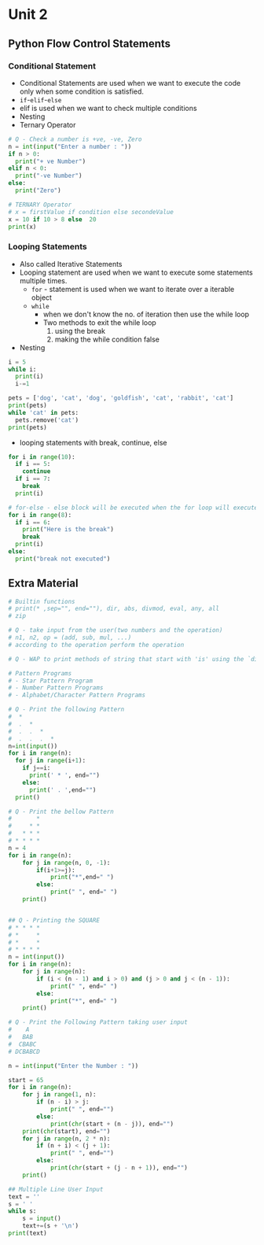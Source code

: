 # Unit 2

## Python Flow Control Statements

### Conditional Statement

- Conditional Statements are used when we want to execute the code only when some condition is satisfied.
- `if`-`elif`-`else`
- elif is used when we want to check multiple conditions
- Nesting
- Ternary Operator

```py
# Q - Check a number is +ve, -ve, Zero
n = int(input("Enter a number : "))
if n > 0:
  print("+ ve Number")
elif n < 0:
  print("-ve Number")
else:
  print("Zero")

# TERNARY Operator
# x = firstValue if condition else secondeValue
x = 10 if 10 > 8 else  20
print(x)
```

### Looping Statements

- Also called Iterative Statements
- Looping statement are used when we want to execute some statements multiple times.
  - `for` - statement is used when we want to iterate over a iterable object
  - `while`
    - when we don't know the no. of iteration then use the while loop
    - Two methods to exit the while loop
      1. using the break
      2. making the while condition false
- Nesting

```py
i = 5
while i:
  print(i)
  i-=1

pets = ['dog', 'cat', 'dog', 'goldfish', 'cat', 'rabbit', 'cat']
print(pets)
while 'cat' in pets:
  pets.remove('cat')
print(pets)
```

- looping statements with break, continue, else

```py
for i in range(10):
  if i == 5:
    continue
  if i == 7:
    break
  print(i)

# for-else - else block will be executed when the for loop will execute without the break
for i in range(8):
  if i == 6:
    print("Here is the break")
    break
  print(i)
else:
  print("break not executed")
```

## Extra Material

```py
# Builtin functions
# print(* ,sep="", end=""), dir, abs, divmod, eval, any, all
# zip

# Q - take input from the user(two numbers and the operation)
# n1, n2, op = (add, sub, mul, ...)
# according to the operation perform the operation

# Q - WAP to print methods of string that start with 'is' using the `dir()`

# Pattern Programs
# - Star Pattern Program
# - Number Pattern Programs
# - Alphabet/Character Pattern Programs

# Q - Print the following Pattern
#  *
#  .  *
#  .  .  *
#  .  .  .  *
n=int(input())
for i in range(n):
  for j in range(i+1):
    if j==i:
      print(' * ', end="")
    else:
      print(' . ',end="")
  print()

# Q - Print the bellow Pattern
#       *
#     * *
#   * * *
# * * * *
n = 4
for i in range(n):
    for j in range(n, 0, -1):
        if(i+1>=j):
            print("*",end=" ")
        else:
            print(" ", end=" ")
    print()


## Q - Printing the SQUARE
# * * * *
# *     *
# *     *
# * * * *
n = int(input())
for i in range(n):
    for j in range(n):
        if (i < (n - 1) and i > 0) and (j > 0 and j < (n - 1)):
            print(" ", end=" ")
        else:
            print("*", end=" ")
    print()

# Q - Print the Following Pattern taking user input
#    A
#   BAB
#  CBABC
# DCBABCD

n = int(input("Enter the Number : "))

start = 65
for i in range(n):
    for j in range(1, n):
        if (n - i) > j:
            print(" ", end="")
        else:
            print(chr(start + (n - j)), end="")
    print(chr(start), end="")
    for j in range(n, 2 * n):
        if (n + i) < (j + 1):
            print(" ", end="")
        else:
            print(chr(start + (j - n + 1)), end="")
    print()

## Multiple Line User Input
text = ''
s = ' '
while s:
    s = input()
    text+=(s + '\n')
print(text)
```

<!--
```py
### Transfer Statements
# - break, continue, pass

# Q - WAP to print n even elements?
for i in range(10):
    if i % 2 == 0:
        print(i)

# Q - Print out methods of string that start with 'is' using the `dir()`
for i in dir(str):
  if not i.startswith("is"):
    pass
  else:
    print(i)

dir() # list attributes for the current file
dir(list) # print the list of the attribute for the list

a = [1, 2, 3, 4]
b = [12, 13, 14, 15]
zip(a, b)

print(10, 20, 30, sep="+") # default value for the sep ==> space
print("Hello ", end="")
print("python", end="") # default value for the end ==> new line
print(10, 20, 30, 40, sep=":", end="...")

a = [1, 2, 3, 4]
print(*a) # unpacking operator

## eval()
ex = input("Enter a expression : ")
print("The result : ", eval(ex))

x = eval(input())
print(type(x))

## abs()
print(abs(-1.2))
print(abs(-1j))
print(abs(1 + 2j))
print(abs(1 - 2j))

# divmod
print(divmod(10, 3))
print(divmod(10.0, 3))

# print(++x)
# print(---x)
# print(----x)
# print(x++) # error
# Q - difference b/w `is` and `==`
#   - (==) operator check for the content comparison
#   - (is) operator check for the reference comparison

# Q - Check a given number is even or odd
num = 10
if (num % 2) == 0:
    print("Even")
else:
    print("Odd")

# Q - check a number is in between 1 and 100
n = 10
# 1<=n<=100
if n >= 1 and n <= 100:
    print(n, " is between 1 and 100")
else:
    print("Not between")

# Q - How to find the largest number among the three numbers
num1 = float(input("Enter first number: "))
num2 = float(input("Enter second number: "))
num3 = float(input("Enter third number: "))
if (num1 >= num2) and (num1 >= num3):
    largest = num1
elif (num2 >= num1) and (num2 >= num3):
    largest = num2
else:
    largest = num3
print(largest)

# Q - Find the second largest number
a = 10
b = 12
c = 3
if a > b and a < c:
    print(a)
elif b > c and b < a:
    print(b)
else:
    print(c)

# Q - find the minimum value using ternary operator
a = 23
b = 34
c = a if a > b else b
print(c)

# nesting of the trinary operator
# find the max in three no.
a = 12
b = 11
c = 14
d = a if a > b > c else b if b > c else c
print(d)
```
-->
